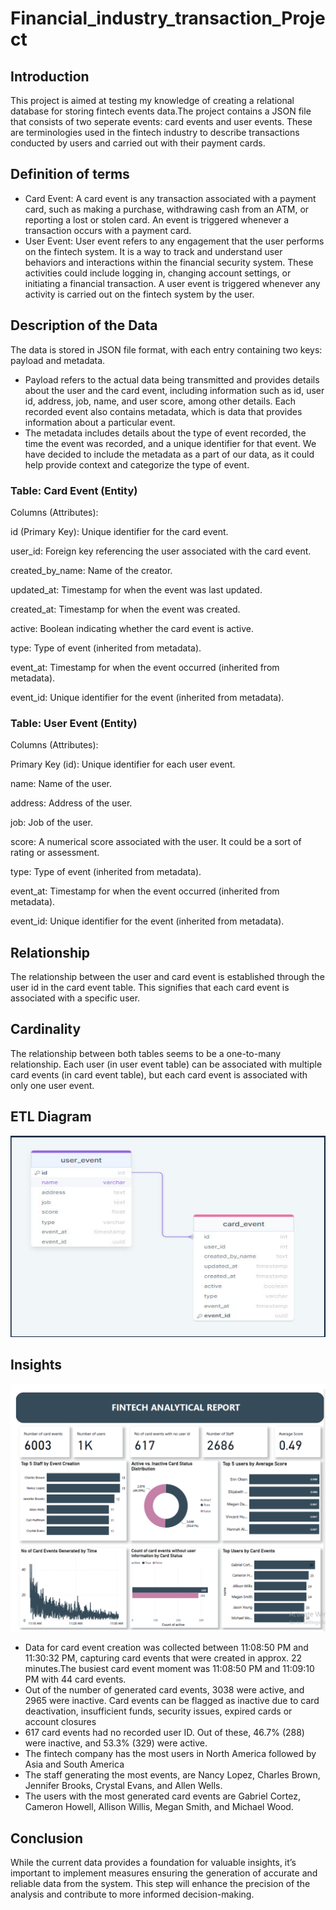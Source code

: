 # Financial_industry_transaction_Project
## Introduction
This project is aimed at testing my knowledge of creating a relational database for storing fintech events data.The project contains a JSON file that consists of two seperate events: card events and user events. These are
terminologies used in the fintech industry to describe transactions conducted by users and
carried out with their payment cards.

## Definition of terms
- Card Event:
A card event is any transaction associated with a payment card, such as making a purchase,
withdrawing cash from an ATM, or reporting a lost or stolen card. An event is triggered
whenever a transaction occurs with a payment card.
- User Event:
User event refers to any engagement that the user performs on the fintech system. It is a way to
track and understand user behaviors and interactions within the financial security system. These
activities could include logging in, changing account settings, or initiating a financial transaction.
A user event is triggered whenever any activity is carried out on the fintech system by the user.

## Description of the Data
The data is stored in JSON file format, with each entry containing two keys: payload and
metadata.
- Payload refers to the actual data being transmitted and provides details about the
user and the card event, including information such as id, user id, address, job, name, and user
score, among other details.
Each recorded event also contains metadata, which is data that provides information about a
particular event. 
- The metadata includes details about the type of event recorded, the time the
event was recorded, and a unique identifier for that event.
We have decided to include the metadata as a part of our data, as it could help provide context
and categorize the type of event.

### Table: Card Event (Entity)
Columns (Attributes):

id (Primary Key): Unique identifier for the card event.

user_id: Foreign key referencing the user associated with the card event.

created_by_name: Name of the creator.

updated_at: Timestamp for when the event was last updated.

created_at: Timestamp for when the event was created.

active: Boolean indicating whether the card event is active.

type: Type of event (inherited from metadata).

event_at: Timestamp for when the event occurred (inherited from metadata).

event_id: Unique identifier for the event (inherited from metadata).

### Table: User Event (Entity)
Columns (Attributes):

Primary Key (id): Unique identifier for each user event.

name: Name of the user. 

address: Address of the user.

job: Job of the user.

score: A numerical score associated with the user. It could be a sort of rating or assessment.

type: Type of event (inherited from metadata).

event_at: Timestamp for when the event occurred (inherited from metadata).

event_id: Unique identifier for the event (inherited from metadata).

## Relationship
The relationship between the user and card event is established through the user id in the card
event table. This signifies that each card event is associated with a specific user.

## Cardinality
The relationship between both tables seems to be a one-to-many relationship. Each user (in user event
table) can be associated with multiple card events (in card event table), but each card event is associated
with only one user event.

## ETL Diagram
![](ETL_DIAGRAM.png)

## Insights
![](fintech_dashboard.PNG)

- Data for card event creation was collected between 11:08:50 PM and 11:30:32 PM, capturing card events that were created in 
approx. 22 minutes.The busiest card event moment was 11:08:50 PM and 11:09:10 PM with 44 card events.
- Out of the number of generated card events, 3038 were active, and 2965 were inactive. Card events can be flagged as inactive due to 
card deactivation, insufficient funds, security issues, expired cards or account closures
- 617 card events had no recorded user ID. Out of these, 46.7% (288) were inactive, and 53.3% (329) were active.
- The fintech company has the most users in North America followed by Asia and South America
- The staff generating the most events, are Nancy Lopez, Charles Brown, Jennifer Brooks, Crystal Evans, and Allen Wells.
- The users with the most generated card events are Gabriel Cortez, Cameron Howell, Allison Willis, Megan Smith, and Michael Wood.

## Conclusion
While the current data provides a foundation for valuable insights, it’s important to implement measures 
ensuring the generation of accurate and reliable data from the system. This step will enhance the precision of the analysis and contribute to more 
informed decision-making.
